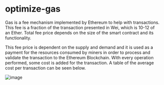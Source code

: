 # optimize-gas
Gas is a fee mechanism implemented by Ethereum to help with transactions. This fee is a fraction of the transaction presented in Wei, which is 10-12 of an Ether. Total fee price depends on the size of the smart contract and its functionality.

This fee price is dependent on the supply and demand and it is used as a payment for the resources consumed by miners in order to process and validate the transaction to the Ethereum Blockchain. With every operation performed, some cost is added for the transaction. A table of the average cost per transaction can be seen below.

![image](https://user-images.githubusercontent.com/34345533/155271119-7220a257-c6e2-4bc8-a32d-d25c0fce2697.png)
